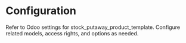 # Configuration

Refer to Odoo settings for stock_putaway_product_template. Configure related models, access rights, and options as needed.
